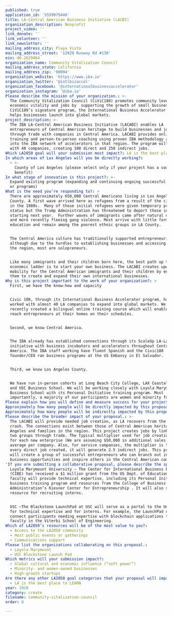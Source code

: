 ```yaml
---
published: true
application_id: '5559975440'
title: LA-Central American Business Initiative (LACBI)
organization_description: Nonprofit
project_video: ''
link_donate: ''
link_volunteer: ''
link_newsletter: ''
mailing_address_city: Playa Vista
mailing_address_street: '12920 Runway Rd #130'
ein: 46-2629464
organization_name: Community Vitalization Council
mailing_address_state: California
mailing_address_zip: '90094'
organization_website: 'https://www.iba.io'
organization_twitter: '@intlbizaccel'
organization_facebook: '@internationalbusinessaccelerator'
organization_instagram: '@iba.io'
Please describe the mission of your organization.: >-
  The Community Vitalization Council (CiViC180) promotes community level
  economic vitality and jobs by  supporting the growth of small businesses.
  CiViC180’s signature program, the International Business Accelerator (IBA),
  helps businesses launch into global markets.
project_description: >-
  The IBA LA-Central American Business Initiative (LACABI) enables LA
  entrepreneurs of Central American heritage to build businesses and jobs
  through trade with companies in Central America. LACABI provides online
  training and person-to-person coaching using proven IBA methodology and taps
  into the IBA network of accelerators in that region. The program will work
  with 40 companies, creating 100 direct and 250 indirect jobs.
Which LA2050 goal will your submission most impact?: LA is the best place to CREATE
In which areas of Los Angeles will you be directly working?:
  - >-
    County of Los Angeles (please select only if your project has a countywide
    benefit)
In what stage of innovation is this project?: >-
  Expand existing program (expanding and continuing ongoing successful projects
  or programs)
What is the need you’re responding to?: >
  There are approximately 650,000 Central Americans living in Los Angeles
  County. A first wave arrived here as refugees from a result of the civil wars
  in the 1980s.  Many of those initial refugees were given temporary protected
  status but the Trump Administration has threatened to deport those in TPS
  starting next year.  Further waves of immigrants came after natural disasters
  and more recently fleeing gang violence. Most arrive with little formal
  education and remain among the poorest ethnic groups in LA County.


  The Central America culture has traditionally supported entrepreneurism,
  although due to the hurdles to establishing businesses and accessing credit in
  the region, most are solopreneurs.


  Like many immigrants and their children born here, the best path up the
  economic ladder is to start your own business. The LACABI creates upward
  mobility for the Central American immigrants and their children by enabling
  them to create and expand their own international businesses.
Why is this project important to the work of your organization?: >
  First, we have the know-how and capacity 


  Civic 180, through its International Business Accelerator program, has already
  worked with almost 40 LA companies to expand into global markets. We have
  recently created a bilingual online training course which will enable us to
  reach entrepreneurs at their homes on their schedules. 


  Second, we know Central America.


  The IBA already has established connections through its ScaleUp LA-LatAm
  initiative with business incubators and accelerators throughout Central
  America. The IBA staff working have fluent Spanish and the Civic180
  founder/CEO ran business programs at the US Embassy in El Salvador.


  Third, we know Los Angeles County.


  We have run in-person cohorts at Long Beach City College, LAX Coastal Chamber
  and USC Business School. We will be working closely with Loyola Marymount
  Business School with its Personal Initiative training program. Most
  importantly, a majority of our participants are women and minority founders.
Please explain how you will define and measure success for your project.: "Vision for success:\n\nWe are confident LACABI will be the catalyst to create a thriving small-business cluster for Central American community. The participants in this program, with their intimate knowledge of products available and tastes in both Los Angeles and Central America are in the best position to find these opportunities – from tech products to traditional ethnic food specialties.\n\nOur metrics for success will be:\n*\tNumber of participating companies (goal: 40)\n*\tNew sales created: $2 million\n*\tJobs created by participating companies (goal: 100 direct and estimated 250 indirect)\n"
Approximately how many people will be directly impacted by this proposal?: '100'
Approximately how many people will be indirectly impacted by this proposal?: '250'
Please describe the broader impact of your proposal.: >-
  The LACABI will provide needed job creation, as LA recovers from the COVID
  crash. The connections exist between those of Central American heritage in Los
  Angeles and families in the region. This project creates jobs by linking the
  two groups through trade. The typical multiplier used for job creation is 2.5
  for each new enterprise (We are assuming $50,000 in additional sales on
  average per company. Also, for service companies, the multiplier is that for
  every direct job created, it will generate 2.5 indirect jobs. This project
  will create a group of successful entrepreneurs who can branch out into other
  business opportunities and inspire others in the Central American community.  
'If you are submitting a collaborative proposal, please describe the specific role of partner organizations in the project.': >
  Loyola Marymount University – The Center for International Business Education
  (CIBE) has received a $1 million grant from the US Dept. of Education. The LMU
  faculty will provide technical expertise, including its Personal Initiative
  business training program and resources from the College of Business
  Administration’s Kiesner Center for Entrepreneurship . It will also serve as a
  resource for recruiting interns.


  USC –The Blackstone LaunchPad at USC will serve as a portal to the University
  for technical expertise and for interns. For example, the LaunchPad can
  connect participants needing expertise with blockchain applications to expert
  faculty in the Viterbi School of Engineering.
Which of LA2050’s resources will be of the most value to you?:
  - Access to the LA2050 community
  - Host public events or gatherings
  - Communications support
Please list the organizations collaborating on this proposal.:
  - Loyola Marymount
  - USC Blackstone Launch Pad
Which metrics will your submission impact?:
  - Global cultural and economic influence (“soft power”)
  - Minority- and women-owned businesses
  - High-growth startups
Are there any other LA2050 goal categories that your proposal will impact?:
  - LA is the best place to LEARN
year: 2020
category: create
filename: community-vitalization-council
order: 8

---
```

